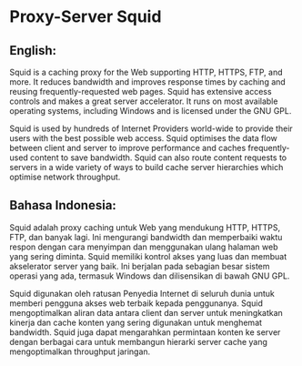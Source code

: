 # Proxy-Server Squid

## English:

  Squid is a caching proxy for the Web supporting HTTP, HTTPS, FTP, and more. It reduces bandwidth and improves response times by caching and reusing frequently-requested web pages. Squid has extensive access controls and makes a great server accelerator. It runs on most available operating systems, including Windows and is licensed under the GNU GPL.

  Squid is used by hundreds of Internet Providers world-wide to provide their users with the best possible web access. Squid optimises the data flow between client and server to improve performance and caches frequently-used content to save bandwidth. Squid can also route content requests to servers in a wide variety of ways to build cache server hierarchies which optimise network throughput.



## Bahasa Indonesia:

  Squid adalah proxy caching untuk Web yang mendukung HTTP, HTTPS, FTP, dan banyak lagi. Ini mengurangi bandwidth dan memperbaiki waktu respon dengan cara menyimpan dan menggunakan ulang halaman web yang sering diminta. Squid memiliki kontrol akses yang luas dan membuat akselerator server yang baik. Ini berjalan pada sebagian besar sistem operasi yang ada, termasuk Windows dan dilisensikan di bawah GNU GPL.

  Squid digunakan oleh ratusan Penyedia Internet di seluruh dunia untuk memberi pengguna akses web terbaik kepada penggunanya. Squid mengoptimalkan aliran data antara client dan server untuk meningkatkan kinerja dan cache konten yang sering digunakan untuk menghemat bandwidth. Squid juga dapat mengarahkan permintaan konten ke server dengan berbagai cara untuk membangun hierarki server cache yang mengoptimalkan throughput jaringan.
